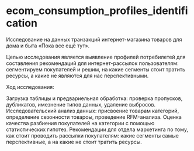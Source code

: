 # ecom_consumption_profiles_identification

Исследование на данных транзакций интернет-магазина товаров для дома и быта «Пока все ещё тут».

Целью исследования является выявление профилей потребилетей для составления рекомендаций для интернет-рассылок пользователям: сегментируем покупателей и решим, на какие сегменты стоит тратить ресурсы, а какие не являются для нас перспективными.

Ход исследования:

Загрузка таблицы и предвариельная обработка: проверка пропусков, дубликатов, имезнение типов данных, удаление выбросов.
Исследовательский анализ данных: присвоение товарам категорий, определение сезонности товароы, проведение RFM-анализа.
Оценка качества разбиения покупателей на категории с помощью статистических гипотез.
Рекомендации для отдела маркетинга по тому, как стоит проводить рассылки покупателям: какие сегменты самые перспективные, а на какие не стоит тратить ресурсы.
